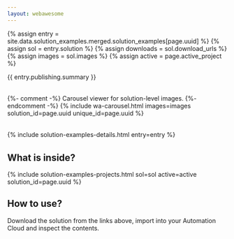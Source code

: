```yaml
---
layout: webawesome
---
```


{% assign entry = site.data.solution_examples.merged.solution_examples[page.uuid] %}
{% assign sol = entry.solution %}
{% assign downloads = sol.download_urls %}
{% assign images = sol.images %}
{% assign active = page.active_project %}

{{ entry.publishing.summary }}

<div style="margin-block: 2rem;">
  <!-- Additional content -->
</div>

{%- comment -%}
  Carousel viewer for solution-level images.
{%- endcomment -%}
{% include wa-carousel.html images=images solution_id=page.uuid unique_id=page.uuid %}

<div style="margin-block: 2rem;">
  <!-- Additional content -->
</div>

{% include solution-examples-details.html entry=entry %}

<div style="margin-block: 2rem;">
  <!-- Additional content -->
</div>

<h2>What is inside?</h2>

{% include solution-examples-projects.html sol=sol active=active solution_id=page.uuid %}

<h2>How to use?</h2>

Download the solution from the links above, import into your Automation Cloud and inspect the contents.
